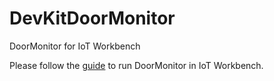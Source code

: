 # DevKitDoorMonitor

DoorMonitor for IoT Workbench

Please follow the [guide](/Device/Readme.md) to run DoorMonitor in IoT Workbench.